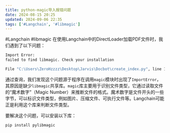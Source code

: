 ```yaml
---
title: python-magic导入报错问题
date: 2024-08-15 20:25
updated: 2024-09-06 22:35
tags: ['#Langchain', '#libmagic']
---
```


#Langchain #libmagic
在使用Langchain中的DirectLoader加载PDF文件时，我们遇到了以下问题：

```bash
Import Error:
failed to find libmagic. Check your installation

File "C:\Users\ZeroHzzzz\Desktop\Jarvis\Docbot\create_index.py", line 12, in <module> document = loader.load() ImportError: failed to find libmagic. Check your installation
```

通过查询，我们发现这个问题源于程序在调用`magic`模块时出现了`ImportError`，其原因是缺少`libmagic`共享库。`magic`库主要用于识别文件类型，它通过读取文件的“魔术数字”（Magic Number）来推断文件的格式。魔术数字是文件开头的一些字节，可以标识文件类型，例如图片、压缩文件、可执行文件等。Langchain可能正是利用这个库来判断文件类型。

要解决这个问题，可以安装以下库：

```bash
pip install pylibmagic
```
